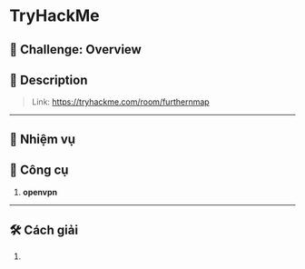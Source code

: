 
# TryHackMe

## 🧩 Challenge: Overview

## 📝 Description



> Link: https://tryhackme.com/room/furthernmap

---

## 🧠 Nhiệm vụ
  
## 🔧 Công cụ
1. **openvpn**

---


## 🛠️ Cách giải

1. 
